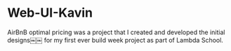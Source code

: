 # Web-UI-Kavin

AirBnB optimal pricing was a project that I created and developed the initial designs￼￼ for my first ever build week project as part of Lambda School.
